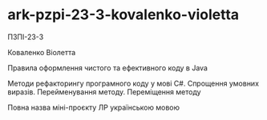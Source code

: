 # ark-pzpi-23-3-kovalenko-violetta

ПЗПІ-23-3

Коваленко Віолетта

Правила оформлення чистого та ефективного коду в Java

Методи рефакторингу програмного коду у мові C#. Спрощення умовних виразів. Перейменування методу. Переміщення методу

Повна назва міні-проєкту ЛР українською мовою

